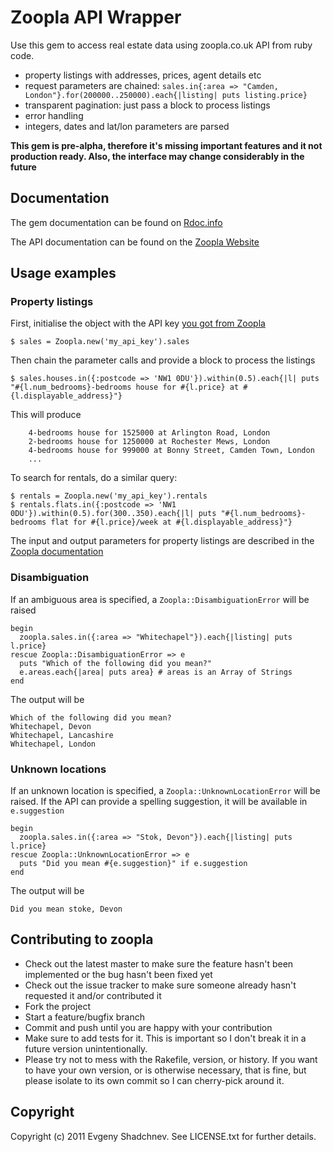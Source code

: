 # Zoopla API Wrapper

Use this gem to access real estate data using zoopla.co.uk API from ruby code.

  * property listings with addresses, prices, agent details etc
  * request parameters are chained: `sales.in{:area => "Camden, London"}.for(200000..250000).each{|listing| puts listing.price}`
  * transparent pagination: just pass a block to process listings
  * error handling
  * integers, dates and lat/lon parameters are parsed
  
  **This gem is pre-alpha, therefore it's missing important features and it not production ready. Also, the interface may change considerably in the future**

## Documentation
The gem documentation can be found on [Rdoc.info](http://rdoc.info/github/shadchnev/zoopla/master/frames)

The API documentation can be found on the [Zoopla Website](http://developer.zoopla.com/docs)

## Usage examples

### Property listings

First, initialise the object with the API key [you got from Zoopla](http://developer.zoopla.com/member/register/)

	$ sales = Zoopla.new('my_api_key').sales
	
Then chain the parameter calls and provide a block to process the listings

    $ sales.houses.in({:postcode => 'NW1 0DU'}).within(0.5).each{|l| puts "#{l.num_bedrooms}-bedrooms house for #{l.price} at #{l.displayable_address}"}

This will produce

		4-bedrooms house for 1525000 at Arlington Road, London
		2-bedrooms house for 1250000 at Rochester Mews, London
		4-bedrooms house for 999000 at Bonny Street, Camden Town, London
		...
		
To search for rentals, do a similar query:

    $ rentals = Zoopla.new('my_api_key').rentals
    $ rentals.flats.in({:postcode => 'NW1 0DU'}).within(0.5).for(300..350).each{|l| puts "#{l.num_bedrooms}-bedrooms flat for #{l.price}/week at #{l.displayable_address}"}

The input and output parameters for property listings are described in the [Zoopla documentation](http://developer.zoopla.com/docs/read/Property_listings)

### Disambiguation

If an ambiguous area is specified, a `Zoopla::DisambiguationError` will be raised

    begin
      zoopla.sales.in({:area => "Whitechapel"}).each{|listing| puts l.price}
    rescue Zoopla::DisambiguationError => e
      puts "Which of the following did you mean?"
      e.areas.each{|area| puts area} # areas is an Array of Strings
    end

The output will be

    Which of the following did you mean?
    Whitechapel, Devon
    Whitechapel, Lancashire
    Whitechapel, London

### Unknown locations

If an unknown location is specified, a `Zoopla::UnknownLocationError` will be raised. If the API can provide a spelling suggestion,
it will be available in `e.suggestion`

    begin
      zoopla.sales.in({:area => "Stok, Devon"}).each{|listing| puts l.price}
    rescue Zoopla::UnknownLocationError => e
      puts "Did you mean #{e.suggestion}" if e.suggestion
    end

The output will be

    Did you mean stoke, Devon

## Contributing to zoopla
 
* Check out the latest master to make sure the feature hasn't been implemented or the bug hasn't been fixed yet
* Check out the issue tracker to make sure someone already hasn't requested it and/or contributed it
* Fork the project
* Start a feature/bugfix branch
* Commit and push until you are happy with your contribution
* Make sure to add tests for it. This is important so I don't break it in a future version unintentionally.
* Please try not to mess with the Rakefile, version, or history. If you want to have your own version, or is otherwise necessary, that is fine, but please isolate to its own commit so I can cherry-pick around it.

## Copyright

Copyright (c) 2011 Evgeny Shadchnev. See LICENSE.txt for further details.


